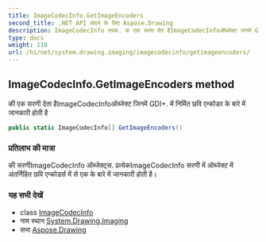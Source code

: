 ```yaml
---
title: ImageCodecInfo.GetImageEncoders
second_title: .NET API संदर्भ के लिए Aspose.Drawing
description: ImageCodecInfo तरक. क एक सरण देत हैImageCodecInfoऑब्जेक्ट जनमें GDI. में नर्मत छव एन्कडर के बरे में जनकर हत है
type: docs
weight: 110
url: /hi/net/system.drawing.imaging/imagecodecinfo/getimageencoders/
---
```

## ImageCodecInfo.GetImageEncoders method

की एक सरणी देता हैImageCodecInfoऑब्जेक्ट जिनमें GDI+. में निर्मित छवि एन्कोडर के बारे में जानकारी होती है

```csharp
public static ImageCodecInfo[] GetImageEncoders()
```

### प्रतिलाभ की मात्रा

की सरणीImageCodecInfo ऑब्जेक्ट्स. प्रत्येकImageCodecInfo सरणी में ऑब्जेक्ट में अंतर्निहित छवि एन्कोडर्स में से एक के बारे में जानकारी होती है।

### यह सभी देखें

* class [ImageCodecInfo](../)
* नाम स्थान [System.Drawing.Imaging](../../imagecodecinfo/)
* सभा [Aspose.Drawing](../../../)


